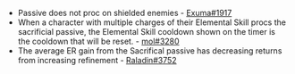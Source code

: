 * Passive does not proc on shielded enemies - [Exuma\#1917](../../../evidence/equipment/weapons.md#sacrificial-weapons-do-not-proc-on-shielded-enemies)
* When a character with multiple charges of their Elemental Skill procs the sacrificial passive, the Elemental Skill cooldown shown on the timer is the cooldown that will be reset. - [mol\#3280 ](../../../evidence/equipment/weapons.md#sacrificial-passive-with-multiple-e-stacks)
* The average ER gain from the Sacrifical passive has decreasing returns from increasing refinement - [Raladin\#3752](../../../evidence/equipment/weapons.md#average-er-gains-from-sacrifical-weapons)
